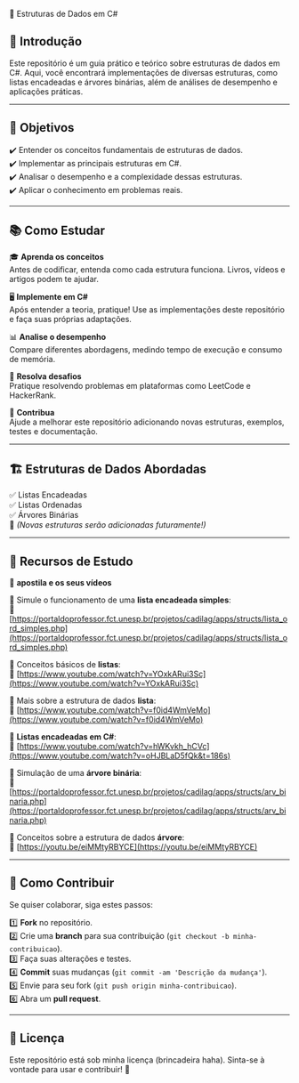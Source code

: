 📌 Estruturas de Dados em C#

## 📖 Introdução  

Este repositório é um guia prático e teórico sobre estruturas de dados em C#. Aqui, você encontrará implementações de diversas estruturas, como listas encadeadas e árvores binárias, além de análises de desempenho e aplicações práticas.  

---

## 🎯 Objetivos  

✔️ Entender os conceitos fundamentais de estruturas de dados.  
✔️ Implementar as principais estruturas em C#.  
✔️ Analisar o desempenho e a complexidade dessas estruturas.  
✔️ Aplicar o conhecimento em problemas reais.  

---

## 📚 Como Estudar  

🎓 **Aprenda os conceitos**  
Antes de codificar, entenda como cada estrutura funciona. Livros, vídeos e artigos podem te ajudar.  

🖥️ **Implemente em C#**  
Após entender a teoria, pratique! Use as implementações deste repositório e faça suas próprias adaptações.  

📊 **Analise o desempenho**  
Compare diferentes abordagens, medindo tempo de execução e consumo de memória.  

🚀 **Resolva desafios**  
Pratique resolvendo problemas em plataformas como LeetCode e HackerRank.  

🤝 **Contribua**  
Ajude a melhorar este repositório adicionando novas estruturas, exemplos, testes e documentação.  

---

## 🏗️ Estruturas de Dados Abordadas  

✅ Listas Encadeadas  
✅ Listas Ordenadas  
✅ Árvores Binárias  
🚧 *(Novas estruturas serão adicionadas futuramente!)*  

---

## 🔗 Recursos de Estudo  

📘 **apostila e os seus vídeos**  

📌 Simule o funcionamento de uma **lista encadeada simples**:  
🔗 [https://portaldoprofessor.fct.unesp.br/projetos/cadilag/apps/structs/lista_ord_simples.php](https://portaldoprofessor.fct.unesp.br/projetos/cadilag/apps/structs/lista_ord_simples.php)  

📌 Conceitos básicos de **listas**:  
🎥 [https://www.youtube.com/watch?v=YOxkARui3Sc](https://www.youtube.com/watch?v=YOxkARui3Sc)  

📌 Mais sobre a estrutura de dados **lista**:  
🔗 [https://www.youtube.com/watch?v=f0id4WmVeMo](https://www.youtube.com/watch?v=f0id4WmVeMo)  

📌 **Listas encadeadas em C#**:  
🎥 [https://www.youtube.com/watch?v=hWKvkh_hCVc](https://www.youtube.com/watch?v=oHJBLaD5fQk&t=186s)  

📌 Simulação de uma **árvore binária**:  
🔗 [https://portaldoprofessor.fct.unesp.br/projetos/cadilag/apps/structs/arv_binaria.php](https://portaldoprofessor.fct.unesp.br/projetos/cadilag/apps/structs/arv_binaria.php)  

📌 Conceitos sobre a estrutura de dados **árvore**:  
🎥 [https://youtu.be/eiMMtyRBYCE](https://youtu.be/eiMMtyRBYCE)  

---

## 🔧 Como Contribuir  

Se quiser colaborar, siga estes passos:  

1️⃣ **Fork** no repositório.  
2️⃣ Crie uma **branch** para sua contribuição (`git checkout -b minha-contribuicao`).  
3️⃣ Faça suas alterações e testes.  
4️⃣ **Commit** suas mudanças (`git commit -am 'Descrição da mudança'`).  
5️⃣ Envie para seu fork (`git push origin minha-contribuicao`).  
6️⃣ Abra um **pull request**.  

---

## 📝 Licença  

Este repositório está sob minha licença (brincadeira haha). Sinta-se à vontade para usar e contribuir! 🚀  





